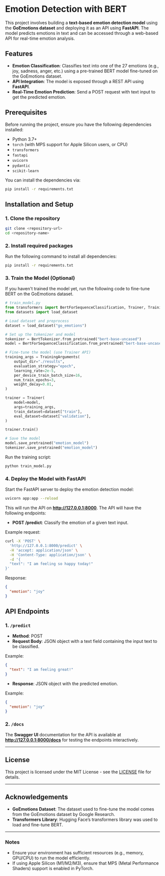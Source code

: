 # Emotion Detection with BERT

This project involves building a **text-based emotion detection model** using the **GoEmotions dataset** and deploying it as an API using **FastAPI**. The model predicts emotions in text and can be accessed through a web-based API for real-time emotion analysis.

## Features

- **Emotion Classification**: Classifies text into one of the 27 emotions (e.g., joy, sadness, anger, etc.) using a pre-trained BERT model fine-tuned on the GoEmotions dataset.
- **API Integration**: The model is exposed through a REST API using **FastAPI**.
- **Real-Time Emotion Prediction**: Send a POST request with text input to get the predicted emotion.

## Prerequisites

Before running the project, ensure you have the following dependencies installed:

- Python 3.7+
- `torch` (with MPS support for Apple Silicon users, or CPU)
- `transformers`
- `fastapi`
- `uvicorn`
- `pydantic`
- `scikit-learn`

You can install the dependencies via:

```bash
pip install -r requirements.txt
```

## Installation and Setup

### 1. Clone the repository

```bash
git clone <repository-url>
cd <repository-name>
```

### 2. Install required packages

Run the following command to install all dependencies:

```bash
pip install -r requirements.txt
```

### 3. Train the Model (Optional)

If you haven't trained the model yet, run the following code to fine-tune BERT on the GoEmotions dataset.

```python
# train_model.py
from transformers import BertForSequenceClassification, Trainer, TrainingArguments
from datasets import load_dataset

# Load dataset and preprocess
dataset = load_dataset("go_emotions")

# Set up the tokenizer and model
tokenizer = BertTokenizer.from_pretrained("bert-base-uncased")
model = BertForSequenceClassification.from_pretrained("bert-base-uncased", num_labels=27)

# Fine-tune the model (use Trainer API)
training_args = TrainingArguments(
    output_dir="./results",
    evaluation_strategy="epoch",
    learning_rate=2e-5,
    per_device_train_batch_size=16,
    num_train_epochs=3,
    weight_decay=0.01,
)

trainer = Trainer(
    model=model,
    args=training_args,
    train_dataset=dataset["train"],
    eval_dataset=dataset["validation"],
)

trainer.train()

# Save the model
model.save_pretrained("emotion_model")
tokenizer.save_pretrained("emotion_model")
```

Run the training script:
```bash
python train_model.py
```

### 4. Deploy the Model with FastAPI

Start the FastAPI server to deploy the emotion detection model:

```bash
uvicorn app:app --reload
```

This will run the API on **http://127.0.0.1:8000**. The API will have the following endpoints:

- **POST /predict**: Classify the emotion of a given text input.

Example request:
```bash
curl -X 'POST' \
  'http://127.0.0.1:8000/predict' \
  -H 'accept: application/json' \
  -H 'Content-Type: application/json' \
  -d '{
  "text": "I am feeling so happy today!"
}'
```

Response:
```json
{
  "emotion": "joy"
}
```

## API Endpoints

### 1. `/predict`

- **Method**: POST
- **Request Body**: JSON object with a text field containing the input text to be classified.
  
Example:
```json
{
  "text": "I am feeling great!"
}
```

- **Response**: JSON object with the predicted emotion.

Example:
```json
{
  "emotion": "joy"
}
```

### 2. `/docs`

The **Swagger UI** documentation for the API is available at **http://127.0.0.1:8000/docs** for testing the endpoints interactively.

---

## License

This project is licensed under the MIT License - see the [LICENSE](LICENSE) file for details.

---

## Acknowledgements

- **GoEmotions Dataset**: The dataset used to fine-tune the model comes from the GoEmotions dataset by Google Research.
- **Transformers Library**: Hugging Face’s transformers library was used to load and fine-tune BERT.

---

### Notes

- Ensure your environment has sufficient resources (e.g., memory, GPU/CPU) to run the model efficiently.
- If using Apple Silicon (M1/M2/M3), ensure that MPS (Metal Performance Shaders) support is enabled in PyTorch.
